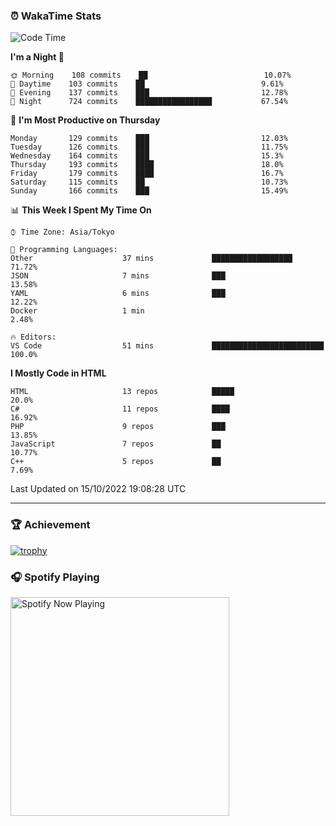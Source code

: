 ### ⏰ WakaTime Stats


<!--START_SECTION:waka-->
![Code Time](http://img.shields.io/badge/Code%20Time-497%20hrs%2013%20mins-blue)

**I'm a Night 🦉** 

```text
🌞 Morning    108 commits    ██                          10.07% 
🌆 Daytime    103 commits    ██                          9.61% 
🌃 Evening    137 commits    ███                         12.78% 
🌙 Night      724 commits    █████████████████           67.54%

```
📅 **I'm Most Productive on Thursday** 

```text
Monday       129 commits    ███                         12.03% 
Tuesday      126 commits    ███                         11.75% 
Wednesday    164 commits    ███                         15.3% 
Thursday     193 commits    ████                        18.0% 
Friday       179 commits    ████                        16.7% 
Saturday     115 commits    ██                          10.73% 
Sunday       166 commits    ███                         15.49%

```


📊 **This Week I Spent My Time On** 

```text
⌚︎ Time Zone: Asia/Tokyo

💬 Programming Languages: 
Other                    37 mins             ██████████████████          71.72% 
JSON                     7 mins              ███                         13.58% 
YAML                     6 mins              ███                         12.22% 
Docker                   1 min                                           2.48%

🔥 Editors: 
VS Code                  51 mins             █████████████████████████   100.0%

```

**I Mostly Code in HTML** 

```text
HTML                     13 repos            █████                       20.0% 
C#                       11 repos            ████                        16.92% 
PHP                      9 repos             ███                         13.85% 
JavaScript               7 repos             ██                          10.77% 
C++                      5 repos             ██                          7.69%

```



 Last Updated on 15/10/2022 19:08:28 UTC
<!--END_SECTION:waka-->

---

### 🏆 Achievement

[![trophy](https://github-profile-trophy.vercel.app/?username=Slime-hatena&theme=flat&no-bg=true&no-frame=true&column=8)](https://github.com/ryo-ma/github-profile-trophy)

### 🎧 Spotify Playing

[<img src="https://spotify-now-playing-slime-hatena.vercel.app/api/spotify-playing" alt="Spotify Now Playing" width="350" />](https://open.spotify.com/user/slime_hatena)

<!--
**Slime-hatena/Slime-hatena** is a ✨ _special_ ✨ repository because its `README.md` (this file) appears on your GitHub profile.

Here are some ideas to get you started:

- 🔭 I’m currently working on ...
- 🌱 I’m currently learning ...
- 👯 I’m looking to collaborate on ...
- 🤔 I’m looking for help with ...
- 💬 Ask me about ...
- 📫 How to reach me: ...
- 😄 Pronouns: ...
- ⚡ Fun fact: ...
-->
